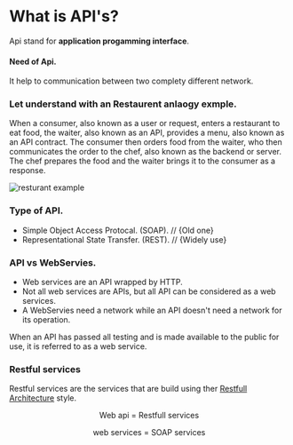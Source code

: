 # What is API's?

Api stand for **application progamming interface**.

#### Need of Api.

It help to communication between two complety different network.

### Let understand with an Restaurent anlaogy exmple.

When a consumer, also known as a user or request, enters a restaurant to eat food,
the waiter, also known as an API, provides a menu, also known as an API contract.
The consumer then orders food from the waiter, who then communicates the order to the chef,
also known as the backend or server.
The chef prepares the food and the waiter brings it to the consumer as a response.

![resturant example](https://user-images.githubusercontent.com/70509500/212599468-4f002dec-ba69-4dfb-a66e-2261eeab14a9.png)

### Type of API.

- Simple Object Access Protocal. (SOAP). // {Old one}
- Representational State Transfer. (REST). // {Widely use}

### API vs WebServies.

- Web services are an API wrapped by HTTP.
- Not all web services are APIs, but all API can be considered as a web services.
- A WebServies need a network while an API doesn't need a network for its operation.

When an API has passed all testing and is made available to the public for use, it is referred to as a web service.

### Restful services

Restful services are the services that are build using ther [Restfull Architecture](https://link-url-here.org) style.

<p align="center" font-size ="2rem" font-weight ="600">Web api = Restfull services</p>
<p align="center" font-size ="2rem" font-weight ="600">web services = SOAP services</p>
